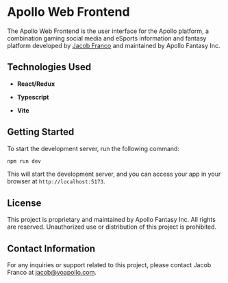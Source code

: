 # Apollo Web Frontend

The Apollo Web Frontend is the user interface for the Apollo platform, a combination gaming social media and eSports information and fantasy platform developed by [Jacob Franco](https://github.com/jacobfranco) and maintained by Apollo Fantasy Inc.

## Technologies Used

- **React/Redux**

- **Typescript** 

- **Vite**

## Getting Started

To start the development server, run the following command:

```bash
npm run dev
```

This will start the development server, and you can access your app in your browser at `http://localhost:5173`.

## License

This project is proprietary and maintained by Apollo Fantasy Inc. All rights are reserved. Unauthorized use or distribution of this project is prohibited.

## Contact Information

For any inquiries or support related to this project, please contact Jacob Franco at [jacob@yoapollo.com](mailto:jacob@yoapollo.com).
